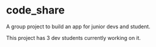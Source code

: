 # code_share

A group project to build an app for junior devs and student.

This project has 3 dev students currently working on it.

